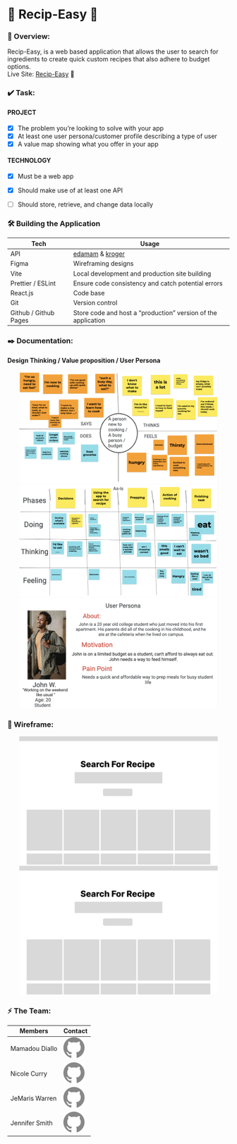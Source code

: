 #  🍲 Recip-Easy 🥘
### 🔎 Overview: 
Recip-Easy, is a web based application that allows the user to search for ingredients to create quick custom recipes that also adhere to budget options.
<br> Live Site: [Recip-Easy](https://jennifersmith007.github.io/search_recipes/) 🚀  

### ✔️ Task:

#### PROJECT
- [x] The problem you’re looking to solve with your app
- [x] At least one user persona/customer profile describing a type of user
- [x] A value map showing what you offer in your app

#### TECHNOLOGY 

- [x] Must be a web app
- [x] Should make use of at least one API
- [ ] Should store, retrieve, and change data locally


### 🛠 Building the Application 


| Tech   | Usage |
| ----------- | ----------- |
|  API  | [edamam](https://www.edamam.com/) & [kroger](https://developer.kroger.com/reference/) |
|  Figma  | Wireframing designs |
|  Vite     | Local development and production site building      |
|  Prettier / ESLint   |  Ensure code consistency and catch potential errors      |
|  React.js  | Code base     |
|  Git  |  Version control      |
|  Github / Github Pages  | Store code and host a “production” version of the application |

### ✒️  Documentation: 
#### Design Thinking / Value proposition / User Persona
<div align="center"> 
  <img src="https://github.com/JenniferSmith007/search_recipes/blob/main/images/designthink.png" width="450" alt="Design thinking">


 <img src="https://github.com/JenniferSmith007/search_recipes/blob/main/images/valueprop.png" width="450" alt="Vaue prop">

  
 <img src="https://github.com/JenniferSmith007/search_recipes/blob/main/images/userpersona.png" width="450" alt="user persona">
</div>

###  📐 Wireframe:
<div align="center"> 
  <img src="https://github.com/JenniferSmith007/search_recipes/blob/main/images/capstoneexample.svg" width="450" alt="recipe wireframe">
  <img src="https://github.com/JenniferSmith007/search_recipes/blob/main/images/capstoneexample.svg" width="450" alt="recipe wireframe">
</div>


### ⚡️ The Team: 


| Members  | Contact |
| ----------- | ----------- |
|  Mamadou Diallo | [![Github](https://github.com/JenniferSmith007/search_recipes/blob/main/images/Github.svg)](https://github.com/madalp) |
|  Nicole Curry | [![Github](https://github.com/JenniferSmith007/search_recipes/blob/main/images/Github.svg)](https://github.com/kelly1na) |
|  JeMaris Warren | [![Github](https://github.com/JenniferSmith007/search_recipes/blob/main/images/Github.svg)](https://github.com/jemarisw) |
|  Jennifer Smith | [![Github](https://github.com/JenniferSmith007/search_recipes/blob/main/images/Github.svg)](https://github.com/JenniferSmith007) |









